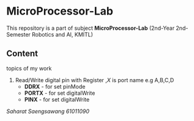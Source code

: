 # MicroProcessor-Lab

This repository is a part of subject **MicroProcessor-Lab** (2nd-Year 2nd-Semester Robotics and AI, KMITL)

## Content

topics of my work

1. Read/Write digital pin with Register ,*X* is port name e.g A,B,C,D
   - **DDRX** - for set pinMode
   - **PORTX** - for set digitalWrite
   - **PINX** - for set digitalWrite

*Saharat Saengsawang 61011090*

